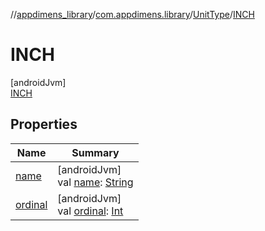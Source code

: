 //[appdimens_library](../../../../index.md)/[com.appdimens.library](../../index.md)/[UnitType](../index.md)/[INCH](index.md)

# INCH

[androidJvm]\
[INCH](index.md)

## Properties

| Name | Summary |
|---|---|
| [name](../-p-x/index.md#-372974862%2FProperties%2F373173406) | [androidJvm]<br>val [name](../-p-x/index.md#-372974862%2FProperties%2F373173406): [String](https://kotlinlang.org/api/core/kotlin-stdlib/kotlin/-string/index.html) |
| [ordinal](../-p-x/index.md#-739389684%2FProperties%2F373173406) | [androidJvm]<br>val [ordinal](../-p-x/index.md#-739389684%2FProperties%2F373173406): [Int](https://kotlinlang.org/api/core/kotlin-stdlib/kotlin/-int/index.html) |